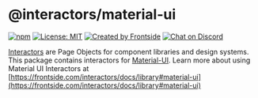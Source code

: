 # @interactors/material-ui

[![npm](https://img.shields.io/npm/v/@interactors/material-ui.svg)](https://www.npmjs.com/package/@interactors/material-ui)
[![License: MIT](https://img.shields.io/badge/License-MIT-yellow.svg)](https://opensource.org/licenses/MIT)
[![Created by Frontside](https://img.shields.io/badge/created%20by-frontside-26abe8.svg)](https://frontside.com)
[![Chat on Discord](https://img.shields.io/discord/700803887132704931?Label=Discord)](https://discord.gg/mv4uxxcAKd)

[Interactors][] are Page Objects for component libraries and design systems.
This package contains interactors for [Material-UI][]. Learn more about using
Material UI Interactors at
[https://frontside.com/interactors/docs/library#material-ui](https://frontside.com/interactors/docs/library#material-ui)

[Interactors]: https://frontside.com/interactors
[Material-UI]: https://material-ui.com
